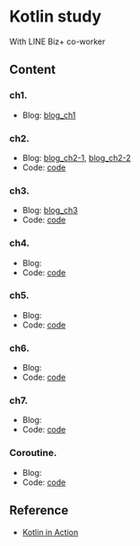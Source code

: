 # Kotlin study
With LINE Biz+ co-worker

## Content 
### ch1.
- Blog: [blog_ch1](https://doorbw.tistory.com/241)
### ch2.
- Blog: [blog_ch2-1](https://doorbw.tistory.com/242), [blog_ch2-2](https://doorbw.tistory.com/243)
- Code: [code](./src/main/kotlin/ch2) 
### ch3. 
- Blog: [blog_ch3](https://doorbw.tistory.com/244)
- Code: [code](./src/main/kotlin/ch3)
### ch4.
- Blog:   
- Code: [code](./src/main/kotlin/ch4)
### ch5.
- Blog:   
- Code: [code](./src/main/kotlin/ch5)
### ch6.
- Blog:   
- Code: [code](./src/main/kotlin/ch6)
### ch7.
- Blog:   
- Code: [code](./src/main/kotlin/ch7)
### Coroutine.
- Blog:
- Code: [code](./src/main/kotlin/coroutine)
## Reference
- [Kotlin in Action](https://www.manning.com/books/kotlin-in-action)
